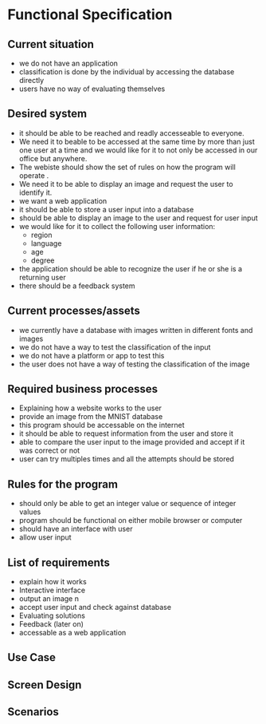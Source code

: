 # Functional Specification

## Current situation 
- we do not have an application 
- classification is done by the individual by accessing the database directly
- users have no way of evaluating themselves


## Desired system 
- it should be able to be reached and readly accesseable to everyone. 
- We need it to beable to be accessed at the same time by more than just one user at a time and we would like for it to not only be accessed in our office but anywhere.
- The webiste should show the set of rules on how the program will operate .
- We need it to be able to display an image and request the user to identify it.
- we want a web application
- it should be able to store a user input into a database 
- should be able to display an image to the user and request for user input
- we would like for it to collect the following user information:
  - region
  - language
  - age
  - degree
- the application should be able to recognize the user if he or she is a returning user
- there should be a feedback system


## Current processes/assets
- we currently have a database with images written in different fonts and images
- we do not have a way to test the classification of the input
- we do not have a platform or app to test this
- the user does not have a way of testing the classification of the image
 
## Required business processes
- Explaining how a website works to the user
- provide an image from the MNIST database
- this program should be accessable on the internet 
- it should be able to request information from the user and store it
- able to compare the user input to the image provided and accept if it was correct or not
- user can try multiples times and all the attempts should be stored 


## Rules for the program
- should only be able to get an integer value or sequence of integer values
- program should be functional on either mobile browser or computer
- should have an interface with user 
- allow user input

## List of requirements
- explain how it works
- Interactive interface
- output an image n
- accept user input and check against database 
- Evaluating solutions
- Feedback (later on)
- accessable as a web application

## Use Case 

## Screen Design

## Scenarios

